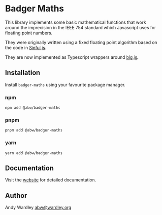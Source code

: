 # Badger Maths

This library implements some basic mathematical functions that work around
the imprecision in the IEEE 754 standard which Javascript uses for floating
point numbers.

They were originally written using a fixed floating point algorithm based
on the code in [Sinful.js](https://github.com/guipn/sinful.js).

They are now implemented as Typescript wrappers around
[big.js](https://mikemcl.github.io/big.js/).

## Installation

Install `badger-maths` using your favourite package manager.

### npm

    npm add @abw/badger-maths

### pnpm

    pnpm add @abw/badger-maths

### yarn

    yarn add @abw/badger-maths

## Documentation

Visit the [website](https://badgerpower.com/badger-maths/) for detailed
documentation.

## Author

Andy Wardley <abw@wardley.org>
